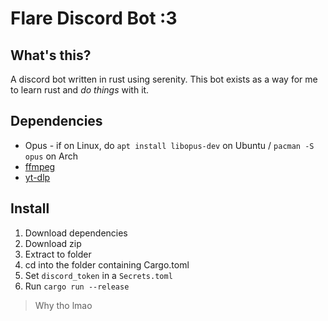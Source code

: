 # Flare Discord Bot :3
## What's this?
A discord bot written in rust using serenity. This bot exists as a way for me to learn rust and _do things_ with it.

## Dependencies
- Opus - if on Linux, do `apt install libopus-dev` on Ubuntu / `pacman -S opus` on Arch
- [ffmpeg](https://ffmpeg.org/download.html)
- [yt-dlp](https://github.com/yt-dlp/yt-dlp#installation)

## Install
1. Download dependencies
2. Download zip
3. Extract to folder
4. cd into the folder containing Cargo.toml
5. Set `discord_token` in a `Secrets.toml`
6. Run `cargo run --release`

> Why tho lmao
